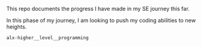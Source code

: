 This repo documents the progress I have made in my SE journey this far.

In this phase of my journey, I am looking to push my coding abilities to new
heights.

~~~~
alx-higher__level__programming
~~~~
